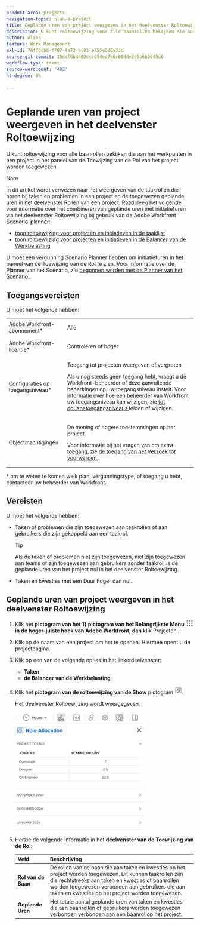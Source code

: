 ```yaml
---
product-area: projects
navigation-topic: plan-a-project
title: Geplande uren van project weergeven in het deelvenster Roltoewijzing
description: U kunt roltoewijzing voor alle baanrollen bekijken die aan het werkpunten in een project in het paneel van de Toewijzing van de Rol van het project worden toegewezen.
author: Alina
feature: Work Management
exl-id: 76f70cb6-f707-4a73-bc81-e755e2d0a33d
source-git-commit: 15ddf6b4d82ccc694ec7a6c60d8e2d5b6b3645d6
workflow-type: tm+mt
source-wordcount: '482'
ht-degree: 0%

---
```


# Geplande uren van project weergeven in het deelvenster Roltoewijzing

U kunt roltoewijzing voor alle baanrollen bekijken die aan het werkpunten in een project in het paneel van de Toewijzing van de Rol van het project worden toegewezen.

>[!NOTE]
>
>In dit artikel wordt verwezen naar het weergeven van de taakrollen die horen bij taken en problemen in een project en de toegewezen geplande uren in het deelvenster Rollen van een project. Raadpleeg het volgende voor informatie over het combineren van geplande uren met initiatiefuren via het deelvenster Roltoewijzing bij gebruik van de Adobe Workfront Scenario-planner:
>
>* [ toon roltoewijzing voor projecten en initiatieven in de taaklijst ](../../../scenario-planner/show-role-allocation-task-list-nwe.md)
>* [ toon roltoewijzing voor projecten en initiatieven in de Balancer van de Werkbelasting ](../../../scenario-planner/show-role-allocation-workload-balancer.md)
>
>  U moet een vergunning Scenario Planner hebben om initiatiefuren in het paneel van de Toewijzing van de Rol te zien. Voor informatie over de Planner van het Scenario, zie [ begonnen worden met de Planner van het Scenario ](../../../scenario-planner/get-started-with-scenario-planning.md).
>

## Toegangsvereisten

<!--drafted for P&P:

<table style="table-layout:auto"> 
 <col> 
 <col> 
 <tbody> 
  <tr> 
   <td role="rowheader">Adobe Workfront plan*</td> 
   <td> <p>Any </p> </td> 
  </tr> 
  <tr> 
   <td role="rowheader">Adobe Workfront license*</td> 
   <td> <p>Current license: Light or higher</p> 
   Or
   <p>Legacy license: Review or higher</p> 
   </td> 
  </tr> 
  <tr> 
   <td role="rowheader">Access level configurations*</td> 
   <td> <p>View or higher access to Projects</p> <p>If you still don't have access, ask your Workfront administrator if they set additional restrictions in your access level. For information on how a Workfront administrator can modify your access level, see <a href="../../../administration-and-setup/add-users/configure-and-grant-access/create-modify-access-levels.md" class="MCXref xref">Create or modify custom access levels</a>.</p> </td> 
  </tr> 
  <tr> 
   <td role="rowheader">Object permissions</td> 
   <td> <p>View or higher permissions on the project</p> <p>For information on requesting additional access, see <a href="../../../workfront-basics/grant-and-request-access-to-objects/request-access.md" class="MCXref xref">Request access to objects </a>.</p> </td> 
  </tr> 
 </tbody> 
</table>

-->

U moet het volgende hebben:

<table style="table-layout:auto"> 
 <col> 
 <col> 
 <tbody> 
  <tr> 
   <td role="rowheader">Adobe Workfront-abonnement*</td> 
   <td> <p>Alle </p> </td> 
  </tr> 
  <tr> 
   <td role="rowheader">Adobe Workfront-licentie*</td> 
   <td> <p>Controleren of hoger</p> </td> 
  </tr> 
  <tr> 
   <td role="rowheader">Configuraties op toegangsniveau*</td> 
   <td> <p>Toegang tot projecten weergeven of vergroten</p> <p>Als u nog steeds geen toegang hebt, vraagt u de Workfront-beheerder of deze aanvullende beperkingen op uw toegangsniveau instelt. Voor informatie over hoe een beheerder van Workfront uw toegangsniveau kan wijzigen, zie <a href="../../../administration-and-setup/add-users/configure-and-grant-access/create-modify-access-levels.md" class="MCXref xref"> tot douanetoegangsniveaus </a> leiden of wijzigen.</p> </td> 
  </tr> 
  <tr> 
   <td role="rowheader">Objectmachtigingen</td> 
   <td> <p>De mening of hogere toestemmingen op het project</p> <p>Voor informatie bij het vragen van om extra toegang, zie <a href="../../../workfront-basics/grant-and-request-access-to-objects/request-access.md" class="MCXref xref"> de toegang van het Verzoek tot voorwerpen </a>.</p> </td> 
  </tr> 
 </tbody> 
</table>

&#42; om te weten te komen welk plan, vergunningstype, of toegang u hebt, contacteer uw beheerder van Workfront.

## Vereisten

U moet het volgende hebben:

* Taken of problemen die zijn toegewezen aan taakrollen of aan gebruikers die zijn gekoppeld aan een taakrol.

  >[!TIP]
  >
  >Als de taken of problemen niet zijn toegewezen, niet zijn toegewezen aan teams of zijn toegewezen aan gebruikers zonder taakrol, is de geplande uren van het project nul in het deelvenster Roltoewijzing.

* Taken en kwesties met een Duur hoger dan nul.

## Geplande uren van project weergeven in het deelvenster Roltoewijzing

1. Klik het **pictogram van het 1&rbrace; pictogram van het Belangrijkste Menu ![ ](assets/main-menu-icon.png) in de hoger-juiste hoek van Adobe Workfront, dan klik** Projecten **.**
1. Klik op de naam van een project om het te openen. Hiermee opent u de projectpagina.
1. Klik op een van de volgende opties in het linkerdeelvenster:

   * **Taken**
   * **de Balancer van de Werkbelasting**

1. Klik het **pictogram van de roltoewijzing van de Show** pictogram ![ tonen het pictogram van de roltoewijzing ](assets/show-role-allocation-icon.png).

   Het deelvenster Roltoewijzing wordt weergegeven.

   ![ het toewijzingspaneel van de Rol met geplande slechts uren ](assets/role-allocation-panel-planned-hours-only-350x316.png)

1. Herzie de volgende informatie in het **deelvenster van de Toewijzing van de Rol**:

   | Veld | Beschrijving |
   |---|---|
   | **Rol van de Baan** | De rollen van de baan die aan taken en kwesties op het project worden toegewezen. Dit kunnen taakrollen zijn die rechtstreeks aan taken en kwesties of baanrollen worden toegewezen verbonden aan gebruikers die aan taken en kwesties op het project worden toegewezen. |
   | **Geplande Uren** | Het totale aantal geplande uren van taken en kwesties die aan baanrollen of gebruikers worden toegewezen verbonden verbonden aan een baanrol op het project. |

